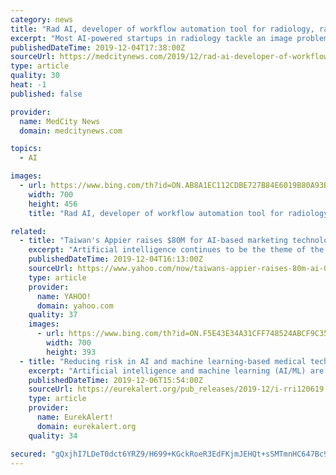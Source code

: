 ```yaml
---
category: news
title: "Rad AI, developer of workflow automation tool for radiology, raises $4M in seed round"
excerpt: "Most AI-powered startups in radiology tackle an image problem: they strive to scan millions of patient images to detect the earliest signs of disease. But Dr. Jeffrey Chang and the team at Rad AI have been focused on a workflow problem: the 100 or more reports that radiologists dictate every day. In late November, the Berkeley, California ..."
publishedDateTime: 2019-12-04T17:38:00Z
sourceUrl: https://medcitynews.com/2019/12/rad-ai-developer-of-workflow-automation-tool-for-radiology-raises-4m-in-seed-round/
type: article
quality: 30
heat: -1
published: false

provider:
  name: MedCity News
  domain: medcitynews.com

topics:
  - AI

images:
  - url: https://www.bing.com/th?id=ON.AB8A1EC112CDBE727B84E6019B80A93B
    width: 700
    height: 456
    title: "Rad AI, developer of workflow automation tool for radiology, raises $4M in seed round"

related:
  - title: "Taiwan's Appier raises $80M for AI-based marketing technology"
    excerpt: "Artificial intelligence continues to be the theme of the moment in enterprise software, and today a company out of Asia that has built a suite of AI-powered marketing and ad tools is announcing a round of funding. Appier, a Taipei-based startup that provides an artificial intelligence engine to brands and retailers to help improve customer ..."
    publishedDateTime: 2019-12-04T16:13:00Z
    sourceUrl: https://www.yahoo.com/now/taiwans-appier-raises-80m-ai-001426677.html
    type: article
    provider:
      name: YAHOO!
      domain: yahoo.com
    quality: 37
    images:
      - url: https://www.bing.com/th?id=ON.F5E43E34A31CFF748524ABCF9C35F09D
        width: 700
        height: 393
  - title: "Reducing risk in AI and machine learning-based medical technology"
    excerpt: "Artificial intelligence and machine learning (AI/ML) are increasingly transforming the healthcare sector. From spotting malignant tumours to reading CT scans and mammograms, AI/ML-based technology is faster and more accurate than traditional devices - or even the best doctors. But along with the benefits come new risks and regulatory challenges."
    publishedDateTime: 2019-12-06T15:54:00Z
    sourceUrl: https://eurekalert.org/pub_releases/2019-12/i-rri120619.php
    type: article
    provider:
      name: EurekAlert!
      domain: eurekalert.org
    quality: 34

secured: "gQxjhI7LDeT0dct6YRZ9/H699+KGckRoeR3EdFKjmJEHQt+sSMTmnHC647Bc9SvN23cQLWPLNICD8qSx/n4dUyIezhOmae89mEEaTzXKoSJIyeUAh4qZJ22x12ISOt6+1RjMIvQv2Hkf7IVoF62r52+3bUE3YDwB3qodKZlIlTylyZ3xIjefIP3IS1vRd10A7UV2A7p5DXVJCMqMlDPIoihnyHN/vPTHtRU/FL7m3CoO0PwE/QGDzI+ssLnR4jLjy/LZDgBZ1uoAFh+IMQ7aIw==;8ejI3+6Y71h4A89FTLsm2A=="
---
```


